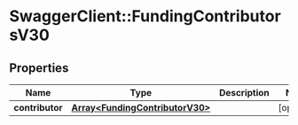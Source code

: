 # SwaggerClient::FundingContributorsV30

## Properties
Name | Type | Description | Notes
------------ | ------------- | ------------- | -------------
**contributor** | [**Array&lt;FundingContributorV30&gt;**](FundingContributorV30.md) |  | [optional] 


